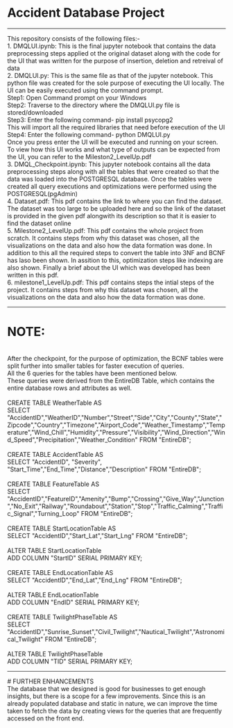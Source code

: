 # Accident Database Project
<hr>
This repository consists of the following files:-<br>
1. DMQLUI.ipynb: This is the final jupyter notebook that contains the data preprocessing steps applied ot the original dataset along with the code for the UI that was written for the purpose of insertion, deletion and retreival of data
<br>2. DMQLUI.py: This is the same file as that of the jupyter notebook. This python file was created for the sole purpose of executing the UI locally. The UI can be easily executed using the command prompt. 
<br>Step1: Open Command prompt on your Windows 
<br>Step2: Traverse to the directory where the DMQLUI.py file is stored/downloaded
<br>Step3: Enter the following command- pip install psycopg2
<br>This will import all the required libraries that need before execution of the UI
<br>Step4: Enter the following command- python DMQLUI.py
<br>Once you press enter the UI will be executed and running on your screen. To view how this UI works and what type of outputs can be expected from the UI, you can refer to the Mileston2_LevelUp.pdf
<br>3. DMQL_Checkpoint.ipynb: This jupyter notebook contains all the data preprocessing steps along with all the tables that were created so that the data was loaded into the POSTGRESQL database. Once the tables were created all query executions and optimizations were performed using the POSTGRESQL(pgAdmin)
<br>4. Dataset.pdf: This pdf contains the link to where you can find the dataset. The dataset was too large to be uploaded here and so the link of the dataset is provided in the given pdf alongwith its description so that it is easier to find the dataset online
<br>5. Milestone2_LevelUp.pdf: This pdf contains the whole project from scratch. It contains steps from why this dataset was chosen, all the visualizations on the data and also how the data formation was done. In addition to this all the required steps to convert the table into 3NF and BCNF has laso been shown. In assition to this, optimization steps like indexing are also shown. Finally a brief about the UI which was developed has been written in this pdf.
<br>6. milestone1_LevelUp.pdf: This pdf contains steps the intial steps of the project. It contains steps from why this dataset was chosen, all the visualizations on the data and also how the data formation was done.
<hr>
 
# NOTE: 
<br>After the checkpoint, for the purpose of optimization, the BCNF tables were split further into smaller tables for faster execution of queries.
<br>All the 6 queries for the tables have been mentioned below.
<br>These queries were derived from the EntireDB Table, which contains the entire database rows and attributes as well. 
<br>
<br>CREATE TABLE WeatherTable AS
<br>SELECT "AccidentID","WeatherID","Number","Street","Side","City","County","State","Zipcode","Country","Timezone","Airport_Code","Weather_Timestamp","Temperature","Wind_Chill","Humidity","Pressure","Visibility","Wind_Direction","Wind_Speed","Precipitation","Weather_Condition" FROM "EntireDB";
<br>
<br>CREATE TABLE AccidentTable AS
<br>SELECT "AccidentID", "Severity", "Start_Time","End_Time","Distance","Description" FROM "EntireDB";
<br>
<br>CREATE TABLE FeatureTable AS
<br>SELECT "AccidentID","FeatureID","Amenity","Bump","Crossing","Give_Way","Junction","No_Exit","Railway","Roundabout","Station","Stop","Traffic_Calming","Traffic_Signal","Turning_Loop" FROM "EntireDB";
<br>
<br>CREATE TABLE StartLocationTable AS
<br>SELECT "AccidentID","Start_Lat","Start_Lng" FROM "EntireDB";
<br>
<br>ALTER TABLE  StartLocationTable
<br>ADD COLUMN "StartID" SERIAL PRIMARY KEY;
<br>
<br>CREATE TABLE EndLocationTable AS
<br>SELECT "AccidentID","End_Lat","End_Lng" FROM "EntireDB";
<br>
<br>ALTER TABLE EndLocationTable
<br>ADD COLUMN "EndID" SERIAL PRIMARY KEY;
<br>
<br>CREATE TABLE TwilightPhaseTable AS
<br>SELECT "AccidentID","Sunrise_Sunset","Civil_Twilight","Nautical_Twilight","Astronomical_Twilight" FROM "EntireDB";
<br>
<br>ALTER TABLE  TwilightPhaseTable
<br>ADD COLUMN "TID" SERIAL PRIMARY KEY;
<hr>
# FURTHER ENHANCEMENTS
<br>The database that we designed is good for businesses to get enough insights, but there is a scope for a few improvements. Since this is an already populated database and static in nature, we can improve the time taken to fetch the data by creating views for the queries that are frequently accessed on the front end.
